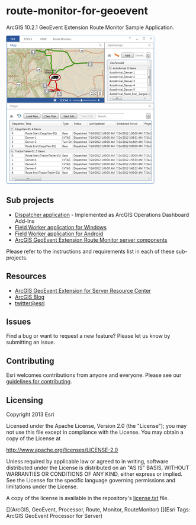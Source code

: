 # route-monitor-for-geoevent

ArcGIS 10.2.1 GeoEvent Extension Route Monitor Sample Application.

![App](route-monitor-for-geoevent.png?raw=true)

## Sub projects
* [Dispatcher application](DashboardAddIns) - Implemented as ArcGIS Operations Dashboard Add-Ins
* [Field Worker application for Windows](FieldWorkerApp/WPF)
* [Field Worker application for Android](FieldWorkerApp/Android)
* [ArcGIS GeoEvent Extension Route Monitor server components](GEP-Components)

Please refer to the instructions and requirements list in each of these sub-projects.

## Resources
<!--* [Download the connector's tutorial](http://www.arcgis.com/home/item.html?id=d37dff9672414d1d95ac6c3fe99946b9) from the ArcGIS GeoEvent Extension Gallery -->
* [ArcGIS GeoEvent Extension for Server Resource Center](http://links.esri.com/geoevent)
* [ArcGIS Blog](http://blogs.esri.com/esri/arcgis/)
* [twitter@esri](http://twitter.com/esri)

## Issues

Find a bug or want to request a new feature?  Please let us know by submitting an issue.

## Contributing

Esri welcomes contributions from anyone and everyone. Please see our [guidelines for contributing](https://github.com/esri/contributing).

## Licensing
Copyright 2013 Esri

Licensed under the Apache License, Version 2.0 (the "License");
you may not use this file except in compliance with the License.
You may obtain a copy of the License at

   http://www.apache.org/licenses/LICENSE-2.0

Unless required by applicable law or agreed to in writing, software
distributed under the License is distributed on an "AS IS" BASIS,
WITHOUT WARRANTIES OR CONDITIONS OF ANY KIND, either express or implied.
See the License for the specific language governing permissions and
limitations under the License.

A copy of the license is available in the repository's [license.txt](license.txt?raw=true) file.

[](ArcGIS, GeoEvent, Processor, Route, Monitor, RouteMonitor)
[](Esri Tags: ArcGIS GeoEvent Processor for Server)
